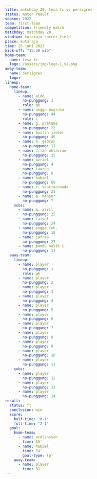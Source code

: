 ```yaml
---
title: matchday 20, tesa fc vs persigres
status: match result
season: 2022
team: first-team
competition: friendly match
matchday: matchday 20
stadium: kutaraja soccer field
place: kutaraja
time: 25 juni 2022
kick-off: "15:30 wib"
home-team:
  name: tesa fc
  logo: /assets/img/logo-1_v2.png
away-team:
  name: persigres
  logo:
lineup:
  home-team:
    lineup:
      - name: aldo
        no-punggung: 1
        role: gk
      - name: angga nugraha
        no-punggung: 44
        role: c
      - name: g. pratama
        no-punggung: 22
      - name: bustin jieber
        no-punggung: 49
      - name: m. gibran
        no-punggung: 11
      - name: irfan oktavian
        no-punggung: 15
      - name: azriel
        no-punggung: 4
      - name: fauzan
        no-punggung: 9
      - name: habiel
        no-punggung: 69
      - name: r. septiannanda 
        no-punggung: 21
      - name: a. mansur
        no-punggung: 7
    subs:
      - name: m. azril
        no-punggung: 25
      - name: faisal
        no-punggung: 24
      - name: angga feb.
        no-punggung: 18
      - name: jafraa
        no-punggung: 27
      - name: pandu malik i.
        no-punggung: 13
  away-team:
    lineup:
      - name: player
        no-punggung: 1
        role: gk
      - name: player
        no-punggung: 2
      - name: player
        no-punggung: 3
      - name: player
        no-punggung: 4
      - name: player
        no-punggung: 5
      - name: player
        no-punggung: 6
      - name: player
        no-punggung: 7
      - name: player
        no-punggung: 8
      - name: player
        no-punggung: 9
      - name: player
        no-punggung: 10
      - name: player
        no-punggung: 11
    subs:
      - name: player
        no-punggung: 12
      - name: player
        no-punggung: 13
      - name: player
        no-punggung: 14
result:
  status: ft
  conclusion: win
  score:
    half-time: "0-1"
    full-time: "2-1"
  goal:
    home-team:
      - name: ardiansyah
        time: 55'
      - name: habiel
        time: 74'
        goal-type: (p)
    away-team:
      - name: player
        time: 31'
---
```

